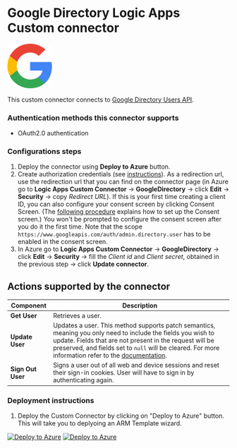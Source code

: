 # Google Directory Logic Apps Custom connector

<img src="./google_logo.svg" alt="drawing" width="20%"/><br>

This custom connector connects to [Google Directory Users API](https://developers.google.com/admin-sdk/directory/reference/rest/v1/users).

### Authentication methods this connector supports

*  OAuth2.0 authentication

### Configurations steps
1. Deploy the connector using **Deploy to Azure** button.
2. Create authorization credentials (see [instructions](https://developers.google.com/identity/protocols/oauth2/web-server#creatingcred)). As a redirection url, use the redirection url that you can find on the connector page (in Azure go to **Logic Apps Custom Connector** -> **GoogleDirectory** -> click **Edit** -> **Security** -> copy *Redirect URL*). If this is your first time creating a client ID, you can also configure your consent screen by clicking Consent Screen. (The [following procedure](https://support.google.com/cloud/answer/6158849?hl=en#userconsent) explains how to set up the Consent screen.) You won't be prompted to configure the consent screen after you do it the first time. Note that the scope `https://www.googleapis.com/auth/admin.directory.user` has to be enabled in the consent screen.
3. In Azure go to **Logic Apps Custom Connector** -> **GoogleDirectory** -> click **Edit** -> **Security** -> fill the *Client id* and *Client secret*, obtained in the previous step -> click **Update connector**.




## Actions supported by the connector

| Component | Description |
| --------- | -------------- |
| **Get User** | Retrieves a user. |
| **Update User** | Updates a user. This method supports patch semantics, meaning you only need to include the fields you wish to update. Fields that are not present in the request will be preserved, and fields set to `null` will be cleared. For more information refer to the [documentation](https://developers.google.com/admin-sdk/directory/reference/rest/v1/users/update). |
| **Sign Out User** | Signs a user out of all web and device sessions and reset their sign-in cookies. User will have to sign in by authenticating again. |




### Deployment instructions 
1. Deploy the Custom Connector by clicking on "Deploy to Azure" button. This will take you to deplyoing an ARM Template wizard.

[![Deploy to Azure](https://aka.ms/deploytoazurebutton)](https://portal.azure.com/#create/Microsoft.Template/uri/https%3A%2F%2Fraw.githubusercontent.com%2FAzure%2FAzure-Sentinel%2Fmaster%2FSolutions%2FGoogleDirectoryIAM%2FPlaybooks%2FGoogleDirectoryAPIConnector%2Fazuredeploy.json) [![Deploy to Azure](https://aka.ms/deploytoazuregovbutton)](https://portal.azure.us/#create/Microsoft.Template/uri/https%3A%2F%2Fraw.githubusercontent.com%2FAzure%2FAzure-Sentinel%2Fmaster%2FSolutions%2FGoogleDirectory%2FPlaybooks%2FGoogleDirectoryAPIConnector%2Fazuredeploy.json)
